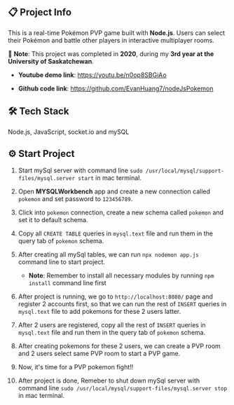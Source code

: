 ## 📋 Project Info

This is a real-time Pokémon PVP game built with **Node.js**. Users can select their Pokémon and battle other players in interactive multiplayer rooms.

📌 **Note**: This project was completed in **2020**, during my **3rd year at the University of Saskatchewan**.

- **Youtube demo link**: https://youtu.be/n0op8SBGiAo

- **Github code link**: https://github.com/EvanHuang7/nodeJsPokemon

## 🛠️ Tech Stack

Node.js, JavaScript, socket.io and mySQL

## ⚙️ Start Project

1. Start mySql server with command line `sudo /usr/local/mysql/support-files/mysql.server start` in mac terminal.

2. Open **MYSQLWorkbench** app and create a new connection called `pokemon` and set password to `123456789`.

3. Click into `pokemon` connection, create a new schema called `pokemon` and set it to default schema.

4. Copy all `CREATE TABLE` queries in `mysql.text` file and run them in the query tab of `pokemon` schema.

5. After creating all mySql tables, we can run `npx nodemon app.js` command line to start project.
    - **Note**: Remember to install all necessary modules by running `npm install` command line first

6. After project is running, we go to `http://localhost:8080/` page and register 2 accounts first, so that we can run the rest of `INSERT` queries in `mysql.text` file to add pokemons for these 2 users latter.

7. After 2 users are registered, copy all the rest of `INSERT` queries in `mysql.text` file and run them in the query tab of `pokemon` schema.

8. After creating pokemons for these 2 users, we can create a PVP room and 2 users select same PVP room to start a PVP game.

9. Now, it's time for a PVP pokemon fight!!

10. After project is done, Remeber to shut down mySql server with command line `sudo /usr/local/mysql/support-files/mysql.server stop` in mac terminal.
